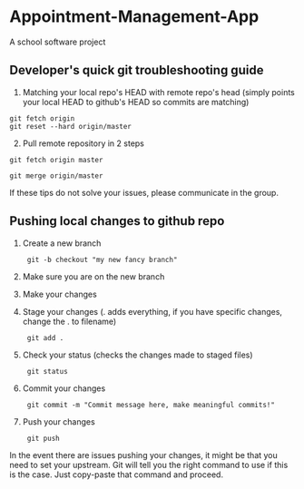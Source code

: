 # Appointment-Management-App
A school software project

## Developer's quick git troubleshooting guide

1. Matching your local repo's HEAD with remote repo's head (simply points your local HEAD to github's HEAD so commits are matching)
```
git fetch origin
git reset --hard origin/master
```

2. Pull remote repository in 2 steps
```
git fetch origin master
```
```
git merge origin/master
```

If these tips do not solve your issues, please communicate in the group.

## Pushing local changes to github repo

1. Create a new branch

        git -b checkout "my new fancy branch"

2. Make sure you are on the new branch 

3. Make your changes

4. Stage your changes (. adds everything, if you have specific changes, change the . to filename)

		git add .

5. Check your status (checks the changes made to staged files)

		git status

6. Commit your changes

		git commit -m "Commit message here, make meaningful commits!"

7. Push your changes

		git push

In the event there are issues pushing your changes, it might be that you need to set your upstream. Git will tell you the right command to use if this is the case. Just copy-paste that command and proceed.
